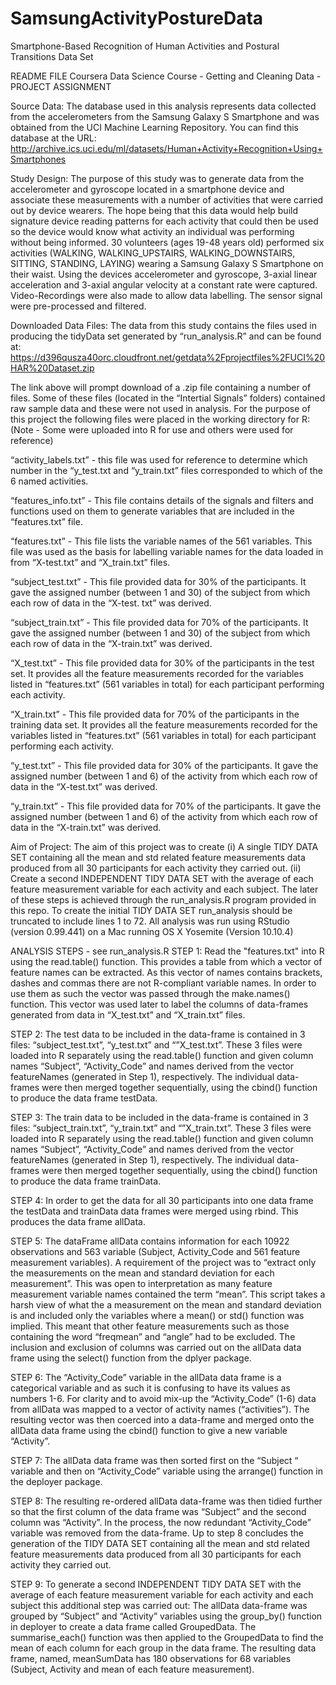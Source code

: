 # SamsungActivityPostureData
Smartphone-Based Recognition of Human Activities and Postural Transitions Data Set 

README FILE
Coursera Data Science Course - Getting and Cleaning Data - PROJECT ASSIGNMENT

Source Data:
The database used in this analysis represents data collected from the accelerometers from the Samsung Galaxy S Smartphone and was obtained from the UCI Machine Learning Repository. You can find this database at the URL:
http://archive.ics.uci.edu/ml/datasets/Human+Activity+Recognition+Using+Smartphones 

Study Design:
The purpose of this study was to generate data from the accelerometer and gyroscope located in a smartphone device and associate these measurements with a number of activities that were carried out by device wearers. The hope being that this data would help build signature device reading patterns for each activity that could then be used so the device would know what activity  an individual was performing without being informed. 
30 volunteers (ages 19-48 years old) performed six activities (WALKING, WALKING_UPSTAIRS, WALKING_DOWNSTAIRS, SITTING, STANDING, LAYING) wearing a Samsung Galaxy S Smartphone on their waist. Using the devices accelerometer and gyroscope, 3-axial linear acceleration and 3-axial angular velocity at a constant rate were captured. Video-Recordings were also made to allow data labelling. The sensor signal were pre-processed and filtered. 

Downloaded Data Files:
The data from this study contains the files used in producing the tidyData set generated by “run_analysis.R” and can be found at:
https://d396qusza40orc.cloudfront.net/getdata%2Fprojectfiles%2FUCI%20HAR%20Dataset.zip

The link above will prompt download of a .zip file containing a number of files. Some of these files (located in the “Intertial Signals” folders) contained raw sample data and these were not used in analysis. 
For the purpose of this project the following files were placed in the working directory for R: (Note - Some were uploaded into R for use and others were used for reference)

“activity_labels.txt” - this file was used for reference to determine which number in the “y_test.txt and “y_train.txt” files corresponded to which of the 6 named activities. 

“features_info.txt” - This file contains details of the signals and filters and functions used on them to generate variables that are included in the “features.txt” file. 

“features.txt” - This file lists the variable names of the 561 variables. This file was used as the basis for labelling variable names for the data loaded in from “X-test.txt” and “X_train.txt” files. 

“subject_test.txt” - This file provided data for 30% of the participants. It gave the assigned number (between 1 and 30) of the subject from which each row of data in the “X-test. txt” was derived.  

“subject_train.txt” - This file provided data for 70% of the participants. It gave the assigned number (between 1 and 30) of the subject from which each row of data in the “X-train.txt” was derived.  

“X_test.txt” - This file provided data for 30% of the participants in the test set. It provides all the feature measurements recorded for the variables listed in “features.txt” (561 variables in total) for each participant performing each activity.

“X_train.txt” - This file provided data for 70% of the participants in the training data set. It provides all the feature measurements recorded for the variables listed in “features.txt” (561 variables in total) for each participant performing each activity.

“y_test.txt” - This file provided data for 30% of the participants. It gave the assigned number (between 1 and 6) of the activity from which each row of data in the “X-test.txt” was derived.  

“y_train.txt” - This file provided data for 70% of the participants. It gave the assigned number (between 1 and 6) of the activity from which each row of data in the “X-train.txt” was derived.

Aim of Project:
The aim of this project was to create 
(i) A single TIDY DATA SET containing all the mean and std related feature measurements data produced from all 30 participants for each activity they carried out. 
(ii) Create a second INDEPENDENT TIDY DATA SET with the average of each feature measurement variable for each activity and each subject. 
The later of these steps is achieved through the run_analysis.R program provided in this repo. To create the initial TIDY DATA SET run_analysis should be truncated to include lines 1 to 72. All analysis was run using RStudio (version 0.99.441) on a Mac running OS X Yosemite (Version 10.10.4)

ANALYSIS STEPS - see run_analysis.R
STEP 1: Read the "features.txt" into R using the read.table() function. This provides a table from which a vector of feature names can be extracted. As this vector of names contains brackets, dashes and commas there are not R-compliant variable names. In order to use them as such the vector was passed through the make.names() function. This vector was used later to label the columns of data-frames generated from data in “X_test.txt” and “X_train.txt” files. 

STEP 2: The test data to be included in the data-frame is contained in 3 files: “subject_test.txt”, “y_test.txt” and “”X_test.txt”. These 3 files were loaded into R separately using the read.table() function and given column names “Subject”, “Activity_Code” and names derived from the vector featureNames (generated in Step 1), respectively. The individual data-frames were then merged together sequentially, using the cbind() function to produce the data frame testData. 

STEP 3: The train data to be included in the data-frame is contained in 3 files: “subject_train.txt”, “y_train.txt” and “”X_train.txt”. These 3 files were loaded into R separately using the read.table() function and given column names “Subject”, “Activity_Code” and names derived from the vector featureNames (generated in Step 1), respectively. The individual data-frames were then merged together sequentially, using the cbind() function to produce the data frame trainData. 

STEP 4: In order to get the data for all 30 participants into one data frame the testData and trainData data frames were merged using rbind. This produces the data frame allData. 

STEP 5: The dataFrame allData contains information for each 10922 observations and 563 variable (Subject, Activity_Code and 561 feature measurement variables). A requirement of the project was to “extract only the measurements on the mean and standard deviation for each measurement”. This was open to interpretation as many feature measurement variable names contained the term “mean”. This script takes a harsh view of what the a measurement on the mean and standard deviation is and included only the variables where a mean() or std() function was implied. This meant that other feature measurements such as those containing the word “freqmean” and “angle” had to be excluded. The inclusion and exclusion of columns was carried out on the allData data frame using the select() function from the dplyer package. 

STEP 6: The “Activity_Code” variable in the allData data frame is a categorical variable and as such it is confusing to have its values as numbers 1-6. For clarity and to avoid mix-up the “Activity_Code” (1-6) data from allData was mapped to a vector of activity names (“activities”). The resulting vector was then coerced into a data-frame and merged onto the allData data frame using the cbind() function to give a new variable “Activity”. 

STEP 7: The allData data frame was then sorted first on the “Subject “ variable and then on “Activity_Code” variable using the arrange() function in the deployer package. 

STEP 8: The resulting re-ordered allData data-frame was then tidied further so that the first column of the data frame was “Subject” and the second column was “Activity”. In the process, the now redundant “Activity_Code” variable was removed from the data-frame. Up to step 8 concludes the generation of the TIDY DATA SET containing all the mean and std related feature measurements data produced from all 30 participants for each activity they carried out.

STEP 9: To generate a second INDEPENDENT TIDY DATA SET with the average of each feature measurement variable for each activity and each subject this additional step was carried out: The allData data-frame was grouped by “Subject” and “Activity” variables using the group_by() function in deployer to create a data frame called GroupedData. The summarise_each() function was then applied to the GroupedData to find the mean of each column for each group in the data frame. The resulting data frame, named, meanSumData has 180 observations for 68 variables (Subject, Activity and mean of each feature measurement). 


